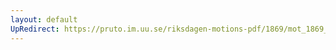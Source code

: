 ```yaml
---
layout: default
UpRedirect: https://pruto.im.uu.se/riksdagen-motions-pdf/1869/mot_1869__fk__38.pdf
---
```

